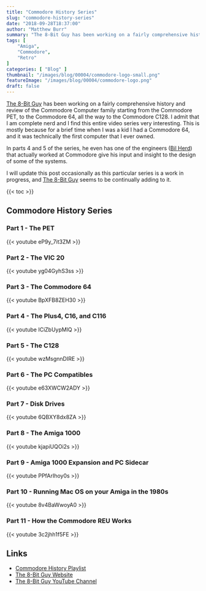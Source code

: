 ```yaml
---
title: "Commodore History Series"
slug: "commodore-history-series"
date: "2018-09-28T18:37:00"
author: "Matthew Burr"
summary: "The 8-Bit Guy has been working on a fairly comprehensive history and review of the Commodore Computer family starting from the Commodore PET, to the Commodore 64, all the way to the Commodore C128. I admit that I am complete nerd and I find this entire video series very interesting, mostly because for a brief time when I was a child I had a Commodore 64 and it was technically the first computer that I ever owned."
tags: [
    "Amiga",
    "Commodore",
    "Retro"
]
categories: [ "Blog" ]
thumbnail: "/images/blog/00004/commodore-logo-small.png"
featureImage: "/images/blog/00004/commodore-logo.png"
draft: false
---
```


[The 8-Bit Guy](https://www.youtube.com/c/The8BitGuy) has been working on a fairly comprehensive history and review of the Commodore Computer family starting from the Commodore PET, to the Commodore 64, all the way to the Commodore C128. I admit that I am complete nerd and I find this entire video series very interesting. This is mostly because for a brief time when I was a kid I had a Commodore 64, and it was technically the first computer that I ever owned.

In parts 4 and 5 of the series, he even has one of the engineers ([Bil Herd](https://en.wikipedia.org/wiki/Bil_Herd)) that actually worked at Commodore give his input and insight to the design of some of the systems.

I will update this post occasionally as this particular series is a work in progress, and [The 8-Bit Guy](https://www.youtube.com/c/The8BitGuy) seems to be continually adding to it.

{{< toc >}}

## Commodore History Series ##

### Part 1 - The PET ###

{{< youtube eP9y_7it3ZM >}}

### Part 2 - The VIC 20 ###

{{< youtube yg04GyhS3ss >}}

### Part 3 - The Commodore 64 ###

{{< youtube BpXFB8ZEH30 >}}

### Part 4 - The Plus4, C16, and C116 ###

{{< youtube ICiZbUypMlQ >}}

### Part 5 - The C128 ###

{{< youtube wzMsgnnDIRE >}}

### Part 6 - The PC Compatibles ###

{{< youtube e63XWCW2ADY >}}

### Part 7 - Disk Drives ###

{{< youtube 6QBXY8dx8ZA >}}

### Part 8 - The Amiga 1000 ###

{{< youtube kjapiUQOi2s >}}

### Part 9 - Amiga 1000 Expansion and PC Sidecar ###

{{< youtube PPfArIhoy0s >}}

### Part 10 - Running Mac OS on your Amiga in the 1980s ###

{{< youtube 8v4BaWwoyA0 >}}

### Part 11 - How the Commodore REU Works ###

{{< youtube 3c2jhh1f5FE >}}

## Links ##

* [Commodore History Playlist](https://www.youtube.com/playlist?list=PLfABUWdDse7Y6LLPlfsHKcvBCgqaudzVY)
* [The 8-Bit Guy Website](https://www.the8bitguy.com/)
* [The 8-Bit Guy YouTube Channel](https://www.youtube.com/c/The8BitGuy)
